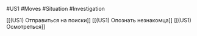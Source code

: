 #US1 #Moves #Situation  #Investigation 

[[(US1) Отправиться на поиски]]
[[(US1) Опознать незнакомца]]
[[(US1) Осмотреться]]
